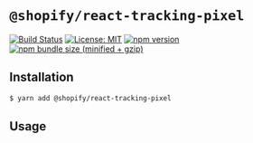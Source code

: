 # `@shopify/react-tracking-pixel`

[![Build Status](https://travis-ci.org/Shopify/quilt.svg?branch=master)](https://travis-ci.org/Shopify/quilt)
[![License: MIT](https://img.shields.io/badge/License-MIT-green.svg)](LICENSE.md) [![npm version](https://badge.fury.io/js/%40shopify%2Freact-tracking-pixel.svg)](https://badge.fury.io/js/%40shopify%2Freact-tracking-pixel.svg)  [![npm bundle size (minified + gzip)](https://img.shields.io/bundlephobia/minzip/@shopify/react-tracking-pixel.svg)](https://img.shields.io/bundlephobia/minzip/@shopify/react-tracking-pixel.svg) 



## Installation

```bash
$ yarn add @shopify/react-tracking-pixel
```

## Usage
